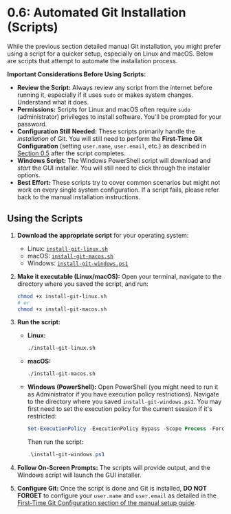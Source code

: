 # 0.6: Automated Git Installation (Scripts)

While the previous section detailed manual Git installation, you might prefer using a script for a quicker setup, especially on Linux and macOS. Below are scripts that attempt to automate the installation process.

**Important Considerations Before Using Scripts:**

*   **Review the Script:** Always review any script from the internet before running it, especially if it uses `sudo` or makes system changes. Understand what it does.
*   **Permissions:** Scripts for Linux and macOS often require `sudo` (administrator) privileges to install software. You'll be prompted for your password.
*   **Configuration Still Needed:** These scripts primarily handle the *installation* of Git. You will still need to perform the **First-Time Git Configuration** (setting `user.name`, `user.email`, etc.) as described in [Section 0.5](./05-setting-up-your-environment.md#first-time-git-configuration) after the script completes.
*   **Windows Script:** The Windows PowerShell script will download and *start* the GUI installer. You will still need to click through the installer options.
*   **Best Effort:** These scripts try to cover common scenarios but might not work on every single system configuration. If a script fails, please refer back to the manual installation instructions.

## Using the Scripts

1.  **Download the appropriate script** for your operating system:
    *   Linux: [`install-git-linux.sh`](./scripts/install-git-linux.sh) 
    *   macOS: [`install-git-macos.sh`](./scripts/install-git-macos.sh)
    *   Windows: [`install-git-windows.ps1`](./scripts/install-git-windows.ps1)

2.  **Make it executable (Linux/macOS):**
    Open your terminal, navigate to the directory where you saved the script, and run:
    ```bash
    chmod +x install-git-linux.sh
    # or
    chmod +x install-git-macos.sh
    ```

3.  **Run the script:**
    *   **Linux:**
        ```bash
        ./install-git-linux.sh
        ```
    *   **macOS:**
        ```bash
        ./install-git-macos.sh
        ```
    *   **Windows (PowerShell):**
        Open PowerShell (you might need to run it as Administrator if you have execution policy restrictions).
        Navigate to the directory where you saved `install-git-windows.ps1`.
        You may first need to set the execution policy for the current session if it's restricted:
        ```powershell
        Set-ExecutionPolicy -ExecutionPolicy Bypass -Scope Process -Force
        ```
        Then run the script:
        ```powershell
        .\install-git-windows.ps1
        ```

4.  **Follow On-Screen Prompts:** The scripts will provide output, and the Windows script will launch the GUI installer.

5.  **Configure Git:** Once the script is done and Git is installed, **DO NOT FORGET** to configure your `user.name` and `user.email` as detailed in the [First-Time Git Configuration section of the manual setup guide](./04-setting-up-your-environment.md#first-time-git-configuration).
